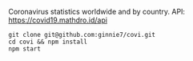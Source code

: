 Coronavirus statistics worldwide and by country. API: https://covid19.mathdro.id/api
```
git clone git@github.com:ginnie7/covi.git
cd covi && npm install
npm start
```
